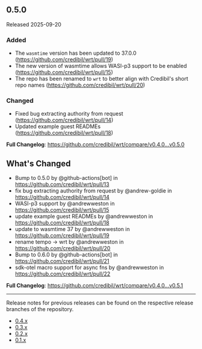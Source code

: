 ## 0.5.0

Released 2025-09-20

### Added

* The `wasmtime` version has been updated to 37.0.0 (https://github.com/credibil/wrt/pull/19)
* The new version of wasmtime allows WASI-p3 support to be enabled (https://github.com/credibil/wrt/pull/15)
* The repo has been renamed to `wrt` to better align with Credibil's short repo names (https://github.com/credibil/wrt/pull/20)

### Changed

* Fixed bug extracting authority from request (https://github.com/credibil/wrt/pull/14)
* Updated example guest READMEs (https://github.com/credibil/wrt/pull/18)

**Full Changelog**: https://github.com/credibil/wrt/compare/v0.4.0...v0.5.0

## What's Changed
* Bump to 0.5.0 by @github-actions[bot] in https://github.com/credibil/wrt/pull/13
* fix bug extracting authority from request by @andrew-goldie in https://github.com/credibil/wrt/pull/14
* WASI-p3 support by @andrewweston in https://github.com/credibil/wrt/pull/15
* update example guest READMEs by @andrewweston in https://github.com/credibil/wrt/pull/18
* update to wasmtime 37 by @andrewweston in https://github.com/credibil/wrt/pull/19
* rename tempo -> wrt by @andrewweston in https://github.com/credibil/wrt/pull/20
* Bump to 0.6.0 by @github-actions[bot] in https://github.com/credibil/wrt/pull/21
* sdk-otel macro support for async fns by @andrewweston in https://github.com/credibil/wrt/pull/22


**Full Changelog**: https://github.com/credibil/wrt/compare/v0.4.0...v0.5.1

---

Release notes for previous releases can be found on the respective release 
branches of the repository.

<!-- ARCHIVE_START -->
* [0.4.x](https://github.com/credibil/wrt/blob/release-0.4.0/RELEASES.md)
* [0.3.x](https://github.com/credibil/wrt/blob/release-0.3.0/RELEASES.md)
* [0.2.x](https://github.com/credibil/wrt/blob/release-0.2.0/RELEASES.md)
* [0.1.x](https://github.com/credibil/core/blob/release-0.1.0/RELEASES.md)

